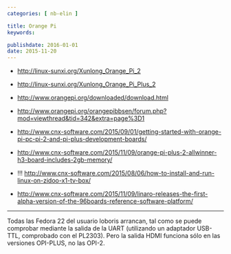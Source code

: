 ```yaml
---
categories: [ nb-elin ]

title: Orange Pi
keywords:

publishdate: 2016-01-01
date: 2015-11-20
---
```


- http://linux-sunxi.org/Xunlong_Orange_Pi_2
- http://linux-sunxi.org/Xunlong_Orange_Pi_Plus_2

- http://www.orangepi.org/downloaded/download.html
- http://www.orangepi.org/orangepibbsen/forum.php?mod=viewthread&tid=342&extra=page%3D1

- http://www.cnx-software.com/2015/09/01/getting-started-with-orange-pi-pc-pi-2-and-pi-plus-development-boards/
- http://www.cnx-software.com/2015/11/09/orange-pi-plus-2-allwinner-h3-board-includes-2gb-memory/
- !!! http://www.cnx-software.com/2015/08/06/how-to-install-and-run-linux-on-zidoo-x1-tv-box/
- http://www.cnx-software.com/2015/11/09/linaro-releases-the-first-alpha-version-of-the-96boards-reference-software-platform/

---

Todas las Fedora 22 del usuario loboris arrancan, tal como se puede comprobar mediante la salida de la UART (utilizando un adaptador USB-TTL, comprobado con el PL2303). Pero la salida HDMI funciona sólo en las versiones OPI-PLUS, no las OPI-2.
